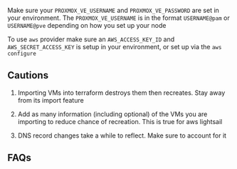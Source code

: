 Make sure your `PROXMOX_VE_USERNAME` and `PROXMOX_VE_PASSWORD` are set in your
environment. The `PROXMOX_VE_USERNAME` is in the format `USERNAME@pam` or
`USERNAME@pve` depending on how you set up your node

To use `aws` provider make sure an `AWS_ACCESS_KEY_ID` and
`AWS_SECRET_ACCESS_KEY` is setup in your environment, or set up via the `aws
configure`


## Cautions

1. Importing VMs into terraform destroys them then recreates. Stay away from its
import feature

2. Add as many information (including optional) of the VMs you are importing to
   reduce chance of recreation. This is true for aws lightsail

3. DNS record changes take a while to reflect. Make sure to account for it

## FAQs


